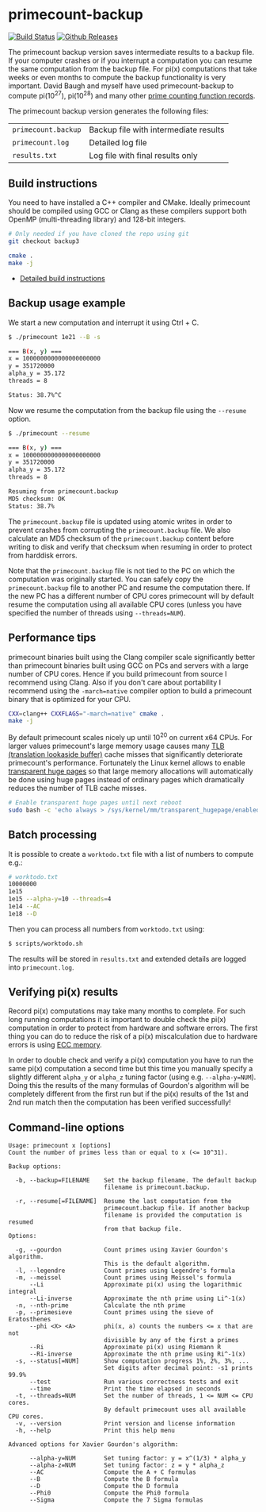 # primecount-backup

[![Build Status](https://ci.appveyor.com/api/projects/status/github/kimwalisch/primecount?branch=master&svg=true)](https://ci.appveyor.com/project/kimwalisch/primecount)
[![Github Releases](https://img.shields.io/github/release/kimwalisch/primecount.svg)](https://github.com/kimwalisch/primecount/releases)

The primecount backup version saves intermediate results to a backup file.
If your computer crashes or if you interrupt a computation you can resume
the same computation from the backup file. For pi(x) computations that
take weeks or even months to compute the backup functionality is very
important. David Baugh and myself have used primecount-backup to compute
pi(10<sup>27</sup>), pi(10<sup>28</sup>) and many other
[prime counting function records](https://github.com/kimwalisch/primecount/blob/master/doc/Records.md).

The primecount backup version generates the following files:

<table>
    <tr>
        <td><code>primecount.backup</code></td>
        <td>Backup file with intermediate results</td>
    </tr>
    <tr>
        <td><code>primecount.log</code></td>
        <td>Detailed log file</td>
    </tr>
    <tr>
        <td><code>results.txt</code></td>
        <td>Log file with final results only</td>
    </tr>
</table>

## Build instructions

You need to have installed a C++ compiler and CMake. Ideally
primecount should be compiled using GCC or Clang as these compilers
support both OpenMP (multi-threading library) and 128-bit integers.

```sh
# Only needed if you have cloned the repo using git
git checkout backup3

cmake .
make -j
```

* [Detailed build instructions](doc/BUILD.md)

## Backup usage example

We start a new computation and interrupt it using Ctrl + C.

```sh
$ ./primecount 1e21 --B -s

=== B(x, y) ===
x = 1000000000000000000000
y = 351720000
alpha_y = 35.172
threads = 8

Status: 38.7%^C
```

Now we resume the computation from the backup file using the ```--resume``` option.

```sh
$ ./primecount --resume

=== B(x, y) ===
x = 1000000000000000000000
y = 351720000
alpha_y = 35.172
threads = 8

Resuming from primecount.backup
MD5 checksum: OK
Status: 38.7%
```

The ```primecount.backup``` file is updated using atomic writes in order to
prevent crashes from corrupting the ```primecount.backup``` file. We also
calculate an MD5 checksum of the  ```primecount.backup``` content before writing
to disk and verify that checksum when resuming in order to protect from
harddisk errors.

Note that the ```primecount.backup``` file is not tied to the PC on which the
computation was originally started. You can safely copy the
```primecount.backup``` file to another PC and resume the computation there.
If the new PC has a different number of CPU cores primecount will by default
resume the computation using all available CPU cores (unless you have
specified the number of threads using ```--threads=NUM```).

## Performance tips

primecount binaries built using the Clang compiler scale significantly better than
primecount binaries built using GCC on PCs and servers with a large number of CPU
cores. Hence if you build primecount from source I recommend using Clang. Also if
you don't care about portability I recommend using the ```-march=native``` compiler
option to build a primecount binary that is optimized for your CPU.

```bash
CXX=clang++ CXXFLAGS="-march=native" cmake .
make -j
```

By default primecount scales nicely up until 10<sup>20</sup> on current x64 CPUs.
For larger values primecount's large memory usage causes many
[TLB (translation lookaside buffer)](https://en.wikipedia.org/wiki/Translation_lookaside_buffer)
cache misses that significantly deteriorate primecount's performance.
Fortunately the Linux kernel allows to enable
[transparent huge pages](https://www.kernel.org/doc/html/latest/admin-guide/mm/transhuge.html)
so that large memory allocations will automatically be done using huge
pages instead of ordinary pages which dramatically reduces the number of
TLB cache misses.

```bash
# Enable transparent huge pages until next reboot
sudo bash -c 'echo always > /sys/kernel/mm/transparent_hugepage/enabled'
```

## Batch processing

It is possible to create a ```worktodo.txt``` file with a list of
numbers to compute e.g.:

```sh
# worktodo.txt
10000000
1e15
1e15 --alpha-y=10 --threads=4
1e14 --AC
1e18 --D
```

Then you can process all numbers from ```worktodo.txt``` using:

```sh
$ scripts/worktodo.sh
```

The results will be stored in ```results.txt``` and extended
details are logged into ```primecount.log```.

## Verifying pi(x) results

Record pi(x) computations may take many months to complete. For such long
running computations it is important to double check the pi(x) computation in
order to protect from hardware and software errors. The first thing you can do
to reduce the risk of a pi(x) miscalculation due to hardware errors is using
[ECC memory](https://en.wikipedia.org/wiki/ECC_memory).

In order to double check and verify a pi(x) computation you have to run the
same pi(x) computation a second time but this time you manually specify a slightly
different ```alpha_y``` or ```alpha_z``` tuning factor (using e.g. ```--alpha-y=NUM```).
Doing this the results of the many formulas of Gourdon's algorithm will be
completely different from the first run but if the pi(x) results of the 1st and
2nd run match then the computation has been verified successfully!

## Command-line options

```
Usage: primecount x [options]
Count the number of primes less than or equal to x (<= 10^31).

Backup options:

  -b, --backup=FILENAME    Set the backup filename. The default backup
                           filename is primecount.backup.

  -r, --resume[=FILENAME]  Resume the last computation from the
                           primecount.backup file. If another backup
                           filename is provided the computation is resumed
                           from that backup file.
Options:

  -g, --gourdon            Count primes using Xavier Gourdon's algorithm.
                           This is the default algorithm.
  -l, --legendre           Count primes using Legendre's formula
  -m, --meissel            Count primes using Meissel's formula
      --Li                 Approximate pi(x) using the logarithmic integral
      --Li-inverse         Approximate the nth prime using Li^-1(x)
  -n, --nth-prime          Calculate the nth prime
  -p, --primesieve         Count primes using the sieve of Eratosthenes
      --phi <X> <A>        phi(x, a) counts the numbers <= x that are not
                           divisible by any of the first a primes
      --Ri                 Approximate pi(x) using Riemann R
      --Ri-inverse         Approximate the nth prime using Ri^-1(x)
  -s, --status[=NUM]       Show computation progress 1%, 2%, 3%, ...
                           Set digits after decimal point: -s1 prints 99.9%
      --test               Run various correctness tests and exit
      --time               Print the time elapsed in seconds
  -t, --threads=NUM        Set the number of threads, 1 <= NUM <= CPU cores.
                           By default primecount uses all available CPU cores.
  -v, --version            Print version and license information
  -h, --help               Print this help menu

Advanced options for Xavier Gourdon's algorithm:

      --alpha-y=NUM        Set tuning factor: y = x^(1/3) * alpha_y
      --alpha-z=NUM        Set tuning factor: z = y * alpha_z
      --AC                 Compute the A + C formulas
      --B                  Compute the B formula
      --D                  Compute the D formula
      --Phi0               Compute the Phi0 formula
      --Sigma              Compute the 7 Sigma formulas
```
